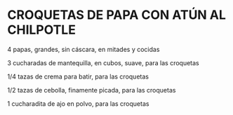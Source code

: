 <h1>CROQUETAS DE PAPA CON ATÚN AL CHILPOTLE</h1>

4 papas, grandes, sin cáscara, en mitades y cocidas

3 cucharadas de mantequilla, en cubos, suave, para las croquetas

1/4 tazas de crema para batir, para las croquetas

1/2 tazas de cebolla, finamente picada, para las croquetas

1 cucharadita de ajo en polvo, para las croquetas